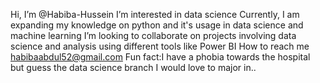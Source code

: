 Hi, I’m @Habiba-Hussein
I’m interested in data science
Currently, I am expanding my knowledge on python and it's usage in data science and machine learning
I’m looking to collaborate on projects involving data science and analysis using different tools like Power BI 
How to reach me habibaabdul52@gmail.com 
Fun fact:I have a phobia towards the hospital but guess the data science branch I would love to major in..


